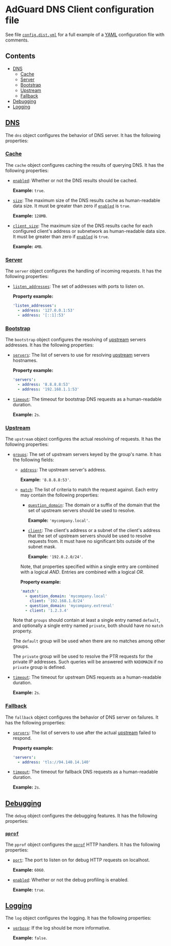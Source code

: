  #  AdGuard DNS Client configuration file

See file [`config.dist.yml`][dist] for a full example of a [YAML][yaml]
configuration file with comments.

##  Contents

 *  [DNS](#dns)
     *  [Cache](#dns-cache)
     *  [Server](#dns-server)
     *  [Bootstrap](#dns-bootstrap)
     *  [Upstream](#dns-upstream)
     *  [Fallback](#dns-fallback)
 *  [Debugging](#debug)
 *  [Logging](#log)

[dist]: ../config.dist.yml
[yaml]: https://yaml.org/



##  <a href="#dns" id="dns" name="dns">DNS</a>

The `dns` object configures the behavior of DNS server.  It has the following
properties:

   ###  <a href="#dns-cache" id="dns-cache" name="dns-cache">Cache</a>

The `cache` object configures caching the results of querying DNS.  It has the
following properties:

 *  <a href="#dns-cache-enabled" id="dns-cache-enabled" name="dns-cache-enabled">`enabled`</a>:
    Whether or not the DNS results should be cached.

    **Example:** `true`.

 *  <a href="#dns-cache-size" id="dns-cache-size" name="dns-cache-size">`size`</a>:
    The maximum size of the DNS results cache as human-readable data size.  It
    must be greater than zero if [`enabled`](#dns-cache-enabled) is `true`.

    **Example:** `128MB`.

 *  <a href="#dns-cache-client-size" id="dns-cache-client-size" name="dns-cache-client-size">`client_size`</a>:
    The maximum size of the DNS results cache for each configured client's
    address or subnetwork as human-readable data size.  It must be greater than
    zero if [`enabled`](#dns-cache-enabled) is `true`.

    **Example:** `4MB`.



   ###  <a href="#dns-server" id="dns-server" name="dns-server">Server</a>

The `server` object configures the handling of incoming requests.  It has the
following properties:

 *  <a href="#dns-server-listen_addresses" id="dns-server-listen_addresses" name="dns-server-listen_addresses">`listen_addresses`</a>:
    The set of addresses with ports to listen on.

    **Property example:**

    ```yaml
    'listen_addresses':
      - address: '127.0.0.1:53'
      - address: '[::1]:53'
    ```



   ###  <a href="#dns-bootstrap" id="dns-bootstrap" name="dns-bootstrap">Bootstrap</a>

The `bootstrap` object configures the resolving of [upstream](#dns-upstream)
servers addresses.  It has the following properties:

 *  <a href="#dns-bootstrap-servers" id="dns-bootstrap-servers" name="dns-bootstrap-servers">`servers`</a>:
    The list of servers to use for resolving [upstream](#dns-upstream) servers
    hostnames.

    **Property example:**

    ```yaml
    'servers':
      - address: '8.8.8.8:53'
      - address: '192.168.1.1:53'
    ```

 *  <a href="#dns-bootstrap-timeout" id="dns-bootstrap-timeout" name="dns-bootstrap-timeout">`timeout`</a>:
    The timeout for bootstrap DNS requests as a human-readable duration.

    **Example:** `2s`.



   ###  <a href="#dns-upstream" id="dns-upstream" name="dns-upstream">Upstream</a>

The `upstream` object configures the actual resolving of requests.  It has the
following properties:


 *  <a href="#dns-upstream-groups" id="dns-upstream-groups" name="dns-upstream-groups">`groups`</a>:
    The set of upstream servers keyed by the group's name.  It has the following
    fields:

     *  <a href="#dns-upstream-group-address" id="dns-upstream-group-address" name="dns-upstream-group-address">`address`</a>:
        The upstream server's address.

        **Example:** `'8.8.8.8:53'`.

     *  <a href="#dns-upstream-group-match" id="dns-upstream-group-match" name="dns-upstream-group-match">`match`</a>:
        The list of criteria to match the request against.  Each entry may
        contain the following properties:

         *  <a href="#dns-upstream-group-match-question_domain" id="dns-upstream-group-match-question_domain" name="dns-upstream-group-match-question_domain">`question_domain`</a>:
            The domain or a suffix of the domain that the set of upstream
            servers should be used to resolve.

            **Example:** `'mycompany.local'`.

         *  <a href="#dns-upstream-group-match-client" id="dns-upstream-group-match-client" name="dns-upstream-group-match-client">`client`</a>:
            The client's address or a subnet of the client's address that the
            set of upstream servers should be used to resolve requests from.  It
            must have no significant bits outside of the subnet mask.

            **Example:** `'192.0.2.0/24'`.

        Note, that properties specified within a single entry are combined with
        a logical *AND*.  Entries are combined with a logical *OR*.

        **Property example:**

        ```yaml
        'match':
          - question_domain: 'mycompany.local'
            client: '192.168.1.0/24'
          - question_domain: 'mycompany.extrenal'
          - client: '1.2.3.4'
        ```

    Note that `groups` should contain at least a single entry named `default`,
    and optionally a single entry named `private`, both should have no `match`
    property.

    The `default` group will be used when there are no matches among other
    groups.

    The `private` group will be used to resolve the PTR requests for the private
    IP addresses.  Such queries will be answered with `NXDOMAIN` if no `private`
    group is defined.

 *  <a href="#dns-upstream-timeout" id="dns-upstream-timeout" name="dns-upstream-timeout">`timeout`</a>:
    The timeout for upstream DNS requests as a human-readable duration.

    **Example:** `2s`.



   ###  <a href="#dns-fallback" id="dns-fallback" name="dns-fallback">Fallback</a>

The `fallback` object configures the behavior of DNS server on failures.  It has
the following properties:

 *  <a href="#dns-fallback-servers" id="dns-fallback-servers" name="dns-fallback-servers">`servers`</a>:
    The list of servers to use after the actual [upstream](#dns-upstream) failed
    to respond.

    **Property example:**

    ```yaml
    'servers':
      - address: 'tls://94.140.14.140'
    ```

 *  <a href="#dns-fallback-timeout" id="dns-fallback-timeout" name="dns-fallback-timeout">`timeout`</a>:
    The timeout for fallback DNS requests as a human-readable duration.

    **Example:** `2s`.



##  <a href="#debug" id="debug" name="debug">Debugging</a>

The `debug` object configures the debugging features.  It has the following
properties:

   ###  <a href="#debug-pprof" id="debug-pprof" name="debug-pprof">`pprof`</a>

The `pprof` object configures the [`pprof`][pkg-pprof] HTTP handlers.  It has
the following properties:

 *  <a href="#debug-pprof-port" id="debug-pprof-port" name="debug-pprof-port">`port`</a>:
    The port to listen on for debug HTTP requests on localhost.

    **Example:** `6060`.

 *  <a href="#debug-pprof-enabled" id="debug-pprof-enabled" name="debug-pprof-enabled">`enabled`</a>:
    Whether or not the debug profiling is enabled.

    **Example:** `true`.

[pkg-pprof]: https://golang.org/pkg/net/http/pprof



##  <a href="#log" id="log" name="log">Logging</a>

The `log` object configures the logging.  It has the following properties:

 *  <a href="#log-verbose" id="log-verbose" name="log-verbose">`verbose`</a>:
    If the log should be more informative.

    **Example:** `false`.
